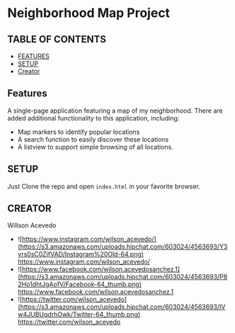 #  Neighborhood Map Project

## TABLE OF CONTENTS
- [FEATURES](#features)
- [SETUP](#setup)
- [Creator](#creator)


## Features
A single-page application featuring a map of my neighborhood.
There are added additional functionality to this application, including:
- Map markers to identify popular locations
- A search function to easily discover these locations
- A listview to support simple browsing of all locations.


## SETUP
Just Clone the repo and open `index.html` in your favorite browser.


## CREATOR

Willson Acevedo
- ![https://www.instagram.com/wilson_acevedo/](https://s3.amazonaws.com/uploads.hipchat.com/603024/4563693/Y3vrs0sC0ZjfVAD/Instagram%20Old-64.png) https://www.instagram.com/wilson_acevedo/
- ![https://www.facebook.com/wilson.acevedosanchez.1](https://s3.amazonaws.com/uploads.hipchat.com/603024/4563693/P82Ho1dhtJgAofV/Facebook-64_thumb.png) https://www.facebook.com/wilson.acevedosanchez.1
- ![https://twitter.com/wilson_acevedo](https://s3.amazonaws.com/uploads.hipchat.com/603024/4563693/IVw4JUBUqdrhOwk/Twitter-64_thumb.png) https://twitter.com/wilson_acevedo
